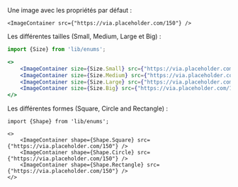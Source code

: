 Une image avec les propriétés par défaut :
```tsx
<ImageContainer src={"https://via.placeholder.com/150"} />
```
Les différentes tailles (Small, Medium, Large et Big) :
```jsx padded
import {Size} from 'lib/enums';

<>
    <ImageContainer size={Size.Small} src={"https://via.placeholder.com/150"} />
    <ImageContainer size={Size.Medium} src={"https://via.placeholder.com/150"} />
    <ImageContainer size={Size.Large} src={"https://via.placeholder.com/150"} />
    <ImageContainer size={Size.Big} src={"https://via.placeholder.com/150"} />
</>
```
Les différentes formes (Square, Circle and Rectangle) :
```tsx padded
import {Shape} from 'lib/enums';

<>
    <ImageContainer shape={Shape.Square} src={"https://via.placeholder.com/150"} />
    <ImageContainer shape={Shape.Circle} src={"https://via.placeholder.com/150"} />
    <ImageContainer shape={Shape.Rectangle} src={"https://via.placeholder.com/150"} />
</>
```